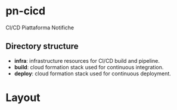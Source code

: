 # pn-cicd 
CI/CD Piattaforma Notifiche

## Directory structure

- __infra__: infrastructure resources for CI/CD build and pipeline.
- __build__: cloud formation stack used for continuous integration.
- __deploy__: cloud formation stack used for continuous deployment.

# Layout

